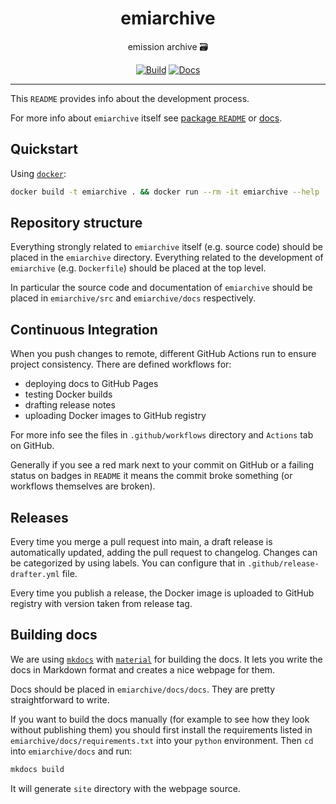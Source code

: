 <h1 align="center">emiarchive</h1>

<div align="center">

emission archive 🗃️

[![Build](https://github.com/radio-aktywne/emiarchive/actions/workflows/build.yaml/badge.svg)](https://github.com/radio-aktywne/emiarchive/actions/workflows/build.yaml)
[![Docs](https://github.com/radio-aktywne/emiarchive/actions/workflows/docs.yaml/badge.svg)](https://github.com/radio-aktywne/emiarchive/actions/workflows/docs.yaml)

</div>

---

This `README` provides info about the development process.

For more info about `emiarchive` itself see
[package `README`](emiarchive/README.md) or
[docs](https://radio-aktywne.github.io/emiarchive).

## Quickstart

Using [`docker`](https://docs.docker.com/get-docker/):

```sh
docker build -t emiarchive . && docker run --rm -it emiarchive --help
```

## Repository structure

Everything strongly related to `emiarchive` itself (e.g. source code) should be placed in the `emiarchive` directory.
Everything related to the development of `emiarchive` (e.g. `Dockerfile`) should be placed at the top level.

In particular the source code and documentation of `emiarchive` should be placed in `emiarchive/src` and `emiarchive/docs` respectively.

## Continuous Integration

When you push changes to remote, different GitHub Actions run to ensure project consistency.
There are defined workflows for:

- deploying docs to GitHub Pages
- testing Docker builds
- drafting release notes
- uploading Docker images to GitHub registry

For more info see the files in `.github/workflows` directory and `Actions` tab on GitHub.

Generally if you see a red mark next to your commit on GitHub or a failing status on badges in `README` it means the commit broke something (or workflows themselves are broken).

## Releases

Every time you merge a pull request into main, a draft release is automatically updated, adding the pull request to changelog.
Changes can be categorized by using labels. You can configure that in `.github/release-drafter.yml` file.

Every time you publish a release, the Docker image is uploaded to GitHub registry with version taken from release tag.

## Building docs

We are using [`mkdocs`](https://www.mkdocs.org) with [`material`](https://squidfunk.github.io/mkdocs-material) for building the docs.
It lets you write the docs in Markdown format and creates a nice webpage for them.

Docs should be placed in `emiarchive/docs/docs`.
They are pretty straightforward to write.

If you want to build the docs manually (for example to see how they look without publishing them)
you should first install the requirements listed in `emiarchive/docs/requirements.txt` into your `python` environment.
Then `cd` into `emiarchive/docs` and run:

```sh
mkdocs build
```

It will generate `site` directory with the webpage source.

